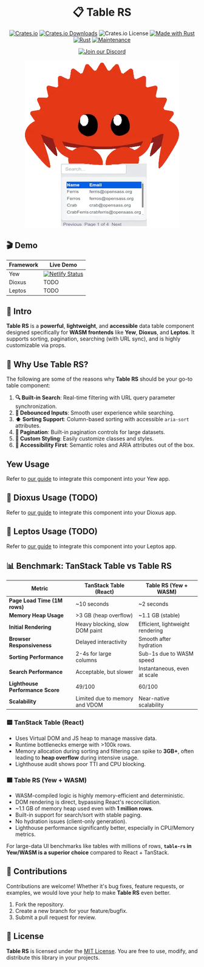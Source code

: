 <div align="center">

# 📋 Table RS

[![Crates.io](https://img.shields.io/crates/v/table-rs)](https://crates.io/crates/table-rs)
[![Crates.io Downloads](https://img.shields.io/crates/d/table-rs)](https://crates.io/crates/table-rs)
![Crates.io License](https://img.shields.io/crates/l/table-rs)
[![Made with Rust](https://img.shields.io/badge/Made%20with-Rust-1f425f.svg?logo=rust&logoColor=white)](https://www.rust-lang.org/)
[![Rust](https://img.shields.io/badge/Rust-1.85%2B-blue.svg)](https://www.rust-lang.org)
[![Maintenance](https://img.shields.io/badge/Maintained%3F-yes-green.svg)](https://github.com/wiseaidev)

[![Join our Discord](https://dcbadge.limes.pink/api/server/b5JbvHW5nv)](https://discord.gg/b5JbvHW5nv)

<!-- absolute url for docs.rs cause assets is excluded from crate -->
![logo](https://raw.githubusercontent.com/opensass/table-rs/refs/heads/main/assets/logo.webp)

</div>

## 🎬 Demo

| Framework | Live Demo                                                                                                                |
| --------- | ------------------------------------------------------------------------------------------------------------------------ |
| Yew       | [![Netlify Status](https://api.netlify.com/api/v1/badges/4e1494d6-c19a-4a4c-b2d3-47d964214a71/deploy-status)](https://table-rs.netlify.app) |
| Dioxus    | TODO                                                                                                                     |
| Leptos    | TODO                                                                                                                     |

## 📜 Intro

**Table RS** is a **powerful**, **lightweight**, and **accessible** data table component designed specifically for **WASM frontends** like **Yew**, **Dioxus**, and **Leptos**. It supports sorting, pagination, searching (with URL sync), and is highly customizable via props.

## 🤔 Why Use Table RS?

The following are some of the reasons why **Table RS** should be your go-to table component:

1. **🔍 Built-in Search**: Real-time filtering with URL query parameter synchronization.
1. **🧹 Debounced Inputs**: Smooth user experience while searching.
1. **⬆️ Sorting Support**: Column-based sorting with accessible `aria-sort` attributes.
1. **📄 Pagination**: Built-in pagination controls for large datasets.
1. **🎨 Custom Styling**: Easily customize classes and styles.
1. **🧩 Accessibility First**: Semantic roles and ARIA attributes out of the box.

## Yew Usage

<!-- absolute url for docs.rs cause YEW.md is not included in crate -->
Refer to [our guide](https://github.com/opensass/table-rs/blob/main/YEW.md) to integrate this component into your Yew app.

## 🧬 Dioxus Usage (TODO)

<!-- absolute url for docs.rs cause DIOXUS.md is not included in crate -->
Refer to [our guide](https://github.com/opensass/table-rs/blob/main/DIOXUS.md) to integrate this component into your Dioxus app.

## 🌱 Leptos Usage (TODO)

<!-- absolute url for docs.rs cause LEPTOS.md is not included in crate -->
Refer to [our guide](https://github.com/opensass/table-rs/blob/main/LEPTOS.md) to integrate this component into your Leptos app.

## 📊 Benchmark: TanStack Table vs Table RS

| Metric                          | TanStack Table (React) | Table RS (Yew + WASM) |
|--------------------------------|-----------------------------|----------------------------|
| **Page Load Time (1M rows)**   | ~10 seconds                 | ~2 seconds                 |
| **Memory Heap Usage**          | >3 GB (heap overflow)       | ~1.1 GB (stable)             |
| **Initial Rendering**          | Heavy blocking, slow DOM paint | Efficient, lightweight rendering |
| **Browser Responsiveness**     | Delayed interactivity      | Smooth after hydration     |
| **Sorting Performance**        | 2-4s for large columns     | Sub-1s due to WASM speed   |
| **Search Performance**         | Acceptable, but slower     | Instantaneous, even at scale |
| **Lighthouse Performance Score** | 49/100                    | 60/100                     |
| **Scalability**                | Limited due to memory and VDOM | Near-native scalability     |

### 🟨 TanStack Table (React)
- Uses Virtual DOM and JS heap to manage massive data.
- Runtime bottlenecks emerge with >100k rows.
- Memory allocation during sorting and filtering can spike to **3GB+**, often leading to **heap overflow** during intensive usage.
- Lighthouse audit shows poor TTI and CPU blocking.

### 🟩 Table RS (Yew + WASM)
- WASM-compiled logic is highly memory-efficient and deterministic.
- DOM rendering is direct, bypassing React's reconciliation.
- ~1.1 GB of memory heap used even with **1 million rows**.
- Built-in support for search/sort with stable paging.
- No hydration issues (client-only generation).
- Lighthouse performance significantly better, especially in CPU/Memory metrics.

For large-data UI benchmarks like tables with millions of rows, **`table-rs` in Yew/WASM is a superior choice** compared to React + TanStack.

## 🤝 Contributions

Contributions are welcome! Whether it's bug fixes, feature requests, or examples, we would love your help to make **Table RS** even better.

1. Fork the repository.
1. Create a new branch for your feature/bugfix.
1. Submit a pull request for review.

## 📜 License

**Table RS** is licensed under the [MIT License](LICENSE). You are free to use, modify, and distribute this library in your projects.
